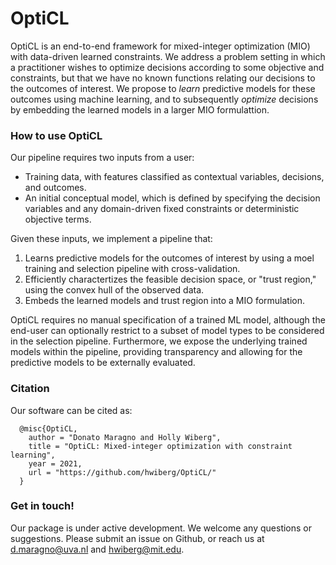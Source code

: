 # OptiCL
OptiCL is an end-to-end framework for mixed-integer optimization (MIO) with data-driven learned constraints. We address a problem setting in which a practitioner wishes to optimize decisions according to some objective and constraints, but that we have no known functions relating our decisions to the outcomes of interest. We propose to *learn* predictive models for these outcomes using machine learning, and to subsequently *optimize* decisions by embedding the learned models in a larger MIO formulattion.  

### How to use OptiCL
Our pipeline requires two inputs from a user:
- Training data, with features classified as contextual variables, decisions, and outcomes.
- An initial conceptual model, which is defined by specifying the decision variables and any domain-driven fixed constraints or deterministic objective terms. 

Given these inputs, we implement a pipeline that:
1. Learns predictive models for the outcomes of interest by using a moel training and selection pipeline with cross-validation. 
2. Efficiently charactertizes the feasible decision space, or "trust region," using the convex hull of the observed data.
3. Embeds the learned models and trust region into a MIO formulation.

OptiCL requires no manual specification of a trained ML model, although the end-user can optionally restrict to a subset of model types to be considered in the selection pipeline. Furthermore, we expose the underlying trained models within the pipeline, providing transparency and allowing for the predictive models to be externally evaluated.

### Citation
Our software can be cited as:
````
  @misc{OptiCL,
    author = "Donato Maragno and Holly Wiberg",
    title = "OptiCL: Mixed-integer optimization with constraint learning",
    year = 2021,
    url = "https://github.com/hwiberg/OptiCL/"
  }
````

### Get in touch!
Our package is under active development. We welcome any questions or suggestions. Please submit an issue on Github, or reach us at d.maragno@uva.nl and hwiberg@mit.edu. 
